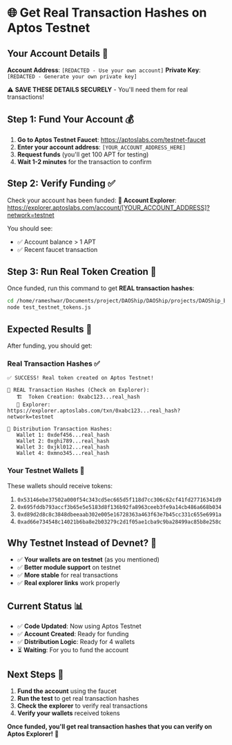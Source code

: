 # 🌐 Get Real Transaction Hashes on Aptos Testnet

## **Your Account Details** 🔐

**Account Address**: `[REDACTED - Use your own account]`
**Private Key**: `[REDACTED - Generate your own private key]`

⚠️ **SAVE THESE DETAILS SECURELY** - You'll need them for real transactions!

## **Step 1: Fund Your Account** 💰

1. **Go to Aptos Testnet Faucet**: https://aptoslabs.com/testnet-faucet
2. **Enter your account address**: `[YOUR_ACCOUNT_ADDRESS_HERE]`
3. **Request funds** (you'll get 100 APT for testing)
4. **Wait 1-2 minutes** for the transaction to confirm

## **Step 2: Verify Funding** ✅

Check your account has been funded:
🔗 **Account Explorer**: https://explorer.aptoslabs.com/account/[YOUR_ACCOUNT_ADDRESS]?network=testnet

You should see:
- ✅ Account balance > 1 APT
- ✅ Recent faucet transaction

## **Step 3: Run Real Token Creation** 🚀

Once funded, run this command to get **REAL transaction hashes**:

```bash
cd /home/rameshwar/Documents/project/DAOShip/DAOShip/projects/DAOShip_backend
node test_testnet_tokens.js
```

## **Expected Results** 🎯

After funding, you should get:

### **Real Transaction Hashes** ✅
```
✅ SUCCESS! Real token created on Aptos Testnet!

📄 REAL Transaction Hashes (Check on Explorer):
   🏗️  Token Creation: 0xabc123...real_hash
   🔗 Explorer: https://explorer.aptoslabs.com/txn/0xabc123...real_hash?network=testnet

💸 Distribution Transaction Hashes:
   Wallet 1: 0xdef456...real_hash  
   Wallet 2: 0xghi789...real_hash
   Wallet 3: 0xjkl012...real_hash
   Wallet 4: 0xmno345...real_hash
```

### **Your Testnet Wallets** 🎯
These wallets should receive tokens:
1. `0x53146ebe37502a000f54c343cd5ec665d5f118d7cc306c62cf41fd27716341d9`
2. `0x695fddb793accf3b65e5e5183d8f136b92fa8963ceeb3fe9a14cb486a668b034`
3. `0xd89d2d8c8c3848dbeeaab302e005e16728363a463f63e7b45cc331c655e6991a`
4. `0xad66e734548c14021b6ba8e2b03279c2d1f05ae1cba9c9ba28499ac85b8e258c`

## **Why Testnet Instead of Devnet?** 🤔

- ✅ **Your wallets are on testnet** (as you mentioned)
- ✅ **Better module support** on testnet  
- ✅ **More stable** for real transactions
- ✅ **Real explorer links** work properly

## **Current Status** 📊

- ✅ **Code Updated**: Now using Aptos Testnet
- ✅ **Account Created**: Ready for funding
- ✅ **Distribution Logic**: Ready for 4 wallets
- ⏳ **Waiting**: For you to fund the account

## **Next Steps** 🎯

1. **Fund the account** using the faucet
2. **Run the test** to get real transaction hashes  
3. **Check the explorer** to verify real transactions
4. **Verify your wallets** received tokens

**Once funded, you'll get real transaction hashes that you can verify on Aptos Explorer!** 🎉
